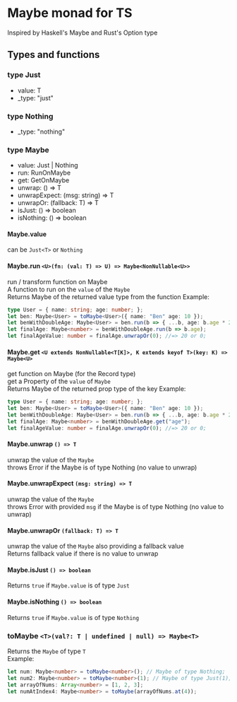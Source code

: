 # Maybe monad for TS
Inspired by Haskell's Maybe and Rust's Option type

## Types and functions
### type Just<T>
  - value: T
  - _type: "just"

### type Nothing
  - _type: "nothing"

### type Maybe<T>
  - value: Just<T> | Nothing
  - run: RunOnMaybe<T>
  - get: GetOnMaybe<T>
  - unwrap: () => T
  - unwrapExpect: (msg: string) => T
  - unwrapOr: (fallback: T) => T
  - isJust: () => boolean
  - isNothing: () => boolean

#### Maybe.value
can be `Just<T>` or `Nothing`

#### Maybe.run `<U>(fn: (val: T) => U) => Maybe<NonNullable<U>>`
run / transform function on Maybe  
A function to run on the `value` of the `Maybe`  
Returns Maybe of the returned value type from the function
Example:
```ts
type User = { name: string; age: number; };
let ben: Maybe<User> = toMaybe<User>({ name: "Ben" age: 10 });
let benWithDoubleAge: Maybe<User> = ben.run(b => { ...b, age: b.age * 2 });
let finalAge: Maybe<number> = benWithDoubleAge.run(b => b.age);
let finalAgeValue: number = finalAge.unwrapOr(0); //=> 20 or 0;
```

#### Maybe.get `<U extends NonNullable<T[K]>, K extends keyof T>(key: K) => Maybe<U>`
get function on Maybe (for the Record type)  
get a Property of the `value` of `Maybe`  
Returns Maybe of the returned prop type of the key
Example:
```ts
type User = { name: string; age: number; };
let ben: Maybe<User> = toMaybe<User>({ name: "Ben" age: 10 });
let benWithDoubleAge: Maybe<User> = ben.run(b => { ...b, age: b.age * 2 });
let finalAge: Maybe<number> = benWithDoubleAge.get("age");
let finalAgeValue: number = finalAge.unwrapOr(0); //=> 20 or 0;
```

#### Maybe.unwrap `() => T`
unwrap the value of the `Maybe`  
throws Error if the Maybe is of type Nothing (no value to unwrap)

#### Maybe.unwrapExpect `(msg: string) => T`
unwrap the value of the `Maybe`  
throws Error with provided `msg` if the Maybe is of type Nothing (no value to unwrap)

#### Maybe.unwrapOr `(fallback: T) => T`
unwrap the value of the `Maybe` also providing a fallback value  
Returns fallback value if there is no value to unwrap

#### Maybe.isJust `() => boolean`
Returns `true` if `Maybe.value` is of type `Just`

#### Maybe.isNothing `() => boolean`
Returns `true` if `Maybe.value` is of type `Nothing`

### toMaybe `<T>(val?: T | undefined | null) => Maybe<T>`
Returns the `Maybe` of type `T`  
Example: 
```ts
let num: Maybe<number> = toMaybe<number>(); // Maybe of type Nothing;
let num2: Maybe<number> = toMaybe<number>(1); // Maybe of type Just(1);
let arrayOfNums: Array<number> = [1, 2, 3];
let numAtIndex4: Maybe<number> = toMaybe(arrayOfNums.at(4));
```
